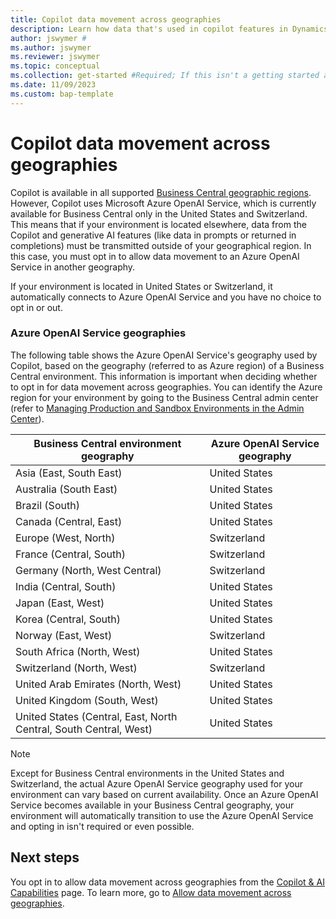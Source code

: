 ```yaml
---
title: Copilot data movement across geographies
description: Learn how data that's used in copilot features in Dynamics 365 Business Central moves across geographies where Azure OpenAI Service isn't available by default.
author: jswymer #
ms.author: jswymer
ms.reviewer: jswymer
ms.topic: conceptual
ms.collection: get-started #Required; If this isn't a getting started article, don't remove the attribute, but leave the value blank. The values for this attribute will be updated over time.
ms.date: 11/09/2023
ms.custom: bap-template 
---
```


# Copilot data movement across geographies 

Copilot is available in all supported [Business Central geographic regions](/dynamics365/business-central/dev-itpro/compliance/apptest-countries-and-translations). However, Copilot uses Microsoft Azure OpenAI Service, which is currently available for Business Central only in the United States and Switzerland. This means that if your environment is located elsewhere, data from the Copilot and generative AI features (like data in prompts or returned in completions) must be transmitted outside of your geographical region. In this case, you must opt in to allow data movement to an Azure OpenAI Service in another geography. <!--For a list of geographies, refer to the [Azure OpenAI Service geographies](#azure-openai-service-geographies) section that follows.-->

If your environment is located in United States or Switzerland, it automatically connects to Azure OpenAI Service and you have no choice to opt in or out.

### Azure OpenAI Service geographies

The following table shows the Azure OpenAI Service's geography used by Copilot, based on the geography (referred to as Azure region) of a Business Central environment. This information is important when deciding whether to opt in for data movement across geographies. You can identify the Azure region for your environment by going to the Business Central admin center (refer to [Managing Production and Sandbox Environments in the Admin Center](/dynamics365/business-central/dev-itpro/administration/tenant-admin-center-environments)).

| Business Central environment geography | Azure OpenAI Service geography|
| - | - |
|Asia (East, South East) |United States|
|Australia (South East)| United States |
|Brazil (South) |United States|
|Canada (Central, East)|United States|
|Europe (West, North)| Switzerland |
|France (Central, South)|Switzerland |
|Germany (North, West Central)|Switzerland |
|India (Central, South)|United States|
|Japan (East, West)|United States|
|Korea (Central, South)|United States|
|Norway (East, West)|Switzerland |
|South Africa (North, West)|United States|
|Switzerland (North, West) |Switzerland|
|United Arab Emirates (North, West)|United States|
|United Kingdom (South, West)|United States|
|United States (Central, East, North Central, South Central, West) |United States|
<!--
| Business Central environment geography | Azure OpenAI Service geography|
| - | - |
|Asia Pacific|United States|
|Australia| United States |
|Brazil |United States|
|Canada|United States|
|Europe| Switzerland |
|France|Switzerland |
|Germany|Switzerland |
|France|Switzerland |
|India|United States|
|Japan|United States|
|Korea|United States|
|Norway|Switzerland |
|Singapore|United States|
|South Africa|United States|
|Switzerland |Switzerland|
|United Arab Emirates|United States|
|United Kingdom|United States|
|United States|United States|-->

> [!NOTE]
> Except for Business Central environments in the United States and Switzerland, the actual Azure OpenAI Service geography used for your environment can vary based on current availability. Once an Azure OpenAI Service becomes available in your  Business Central geography, your environment will automatically transition to use the Azure OpenAI Service and opting in isn't required or even possible.  
<!--

BC geos base on https://dynamics.microsoft.com/en-us/availability-reports/georeport/
case "AUSTRALIAEAST":
            case "AUSTRALIASOUTHEAST":
                return new CapiRegion("au", 2);
            case "BRAZILSOUTH":
                return new CapiRegion("br", 2);
            case "CANADACENTRAL":
            case "CANADAEAST":
                return new CapiRegion("ca", 2);
            case "CENTRALINDIA":
            case "SOUTHINDIA":
                return new CapiRegion("in", 1);
            case "EASTASIA":
                return new CapiRegion("as", 2);
            case "EASTUS":
            case "EASTUS2":
            case "SOUTHCENTRALUS":
            case "CENTRALUS":
            case "NORTHCENTRALUS":
            case "WESTUS":
            case "US":
                return new CapiRegion("us", 9, HasGpt4InGeo: true, HasTurboInGeo: true);
            case "FRANCECENTRAL":
            case "FRANCESOUTH":
                return new CapiRegion("fr", 1);
            case "GERMANYNORTH":
            case "GERMANYWESTCENTRAL":
                return new CapiRegion("de", 1);
            case "JAPANEAST":
            case "JAPANWEST":
                return new CapiRegion("jp", 1);
            case "KOREACENTRAL":
            case "KOREASOUTH":
                return new CapiRegion("kr", 1);
            case "NORWAYEAST":
            case "NORWAYWEST":
                return new CapiRegion("no", 1);
            case "SOUTHAFRICANORTH":
            case "SOUTHWESTAFRICA":
                return new CapiRegion("za", 1);
            case "SOUTHEASTASIA":
                return new CapiRegion("sg", 1);
            case "SWITZERLANDNORTH":
            case "SWITZERLANDWEST":
                return new CapiRegion("ch", 1, HasTurboInGeo: true);
            case "UKSOUTH":
            case "UKWEST":
                return new CapiRegion("uk", 2);
            case "NORTHEUROPE":
            case "WESTEUROPE":
                return new CapiRegion("eu", 10);
            case "UAENORTH":
            case "UAECENTRAL":
                return new CapiRegion("ae", 1);

-->

## Next steps

You opt in to allow data movement across geographies from the [Copilot & AI Capabilities](https://businesscentral.dynamics.com/?page=7775) page. To learn more, go to [Allow data movement across geographies](enable-ai.md#allow-data-movement-across-geographies).
